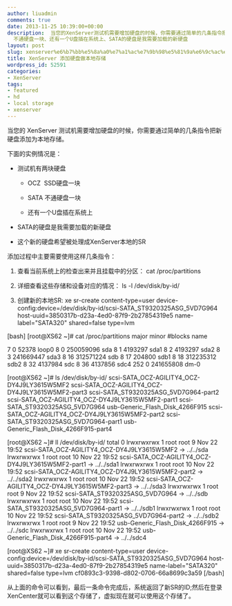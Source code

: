 ```yaml
---
author: liuadmin
comments: true
date: 2013-11-25 10:39:00+00:00
description:  当您的XenServer测试机需要增加硬盘的时候，你需要通过简单的几条指令把新硬盘添加为本地存储。下面的实例情况是：测试机有两块硬盘、OCZ  SSD硬盘一块、SATA
  不通硬盘一块、还有一个U盘插在系统上、SATA的硬盘是我需要加载的新硬盘
layout: post
slug: xenserver%e6%b7%bb%e5%8a%a0%e7%a1%ac%e7%9b%98%e5%81%9a%e6%9c%ac%e5%9c%b0%e5%ad%98%e5%82%a8
title: XenServer 添加硬盘做本地存储
wordpress_id: 52591
categories:
- XenServer
tags:
- featured
- hd
- local storage
- xenserver
---
```


当您的 XenServer 测试机需要增加硬盘的时候，你需要通过简单的几条指令把新硬盘添加为本地存储。

下面的实例情况是：



	
  * 测试机有两块硬盘

	
    * OCZ  SSD硬盘一块

	
    * SATA 不通硬盘一块

	
    * 还有一个U盘插在系统上




	
  * SATA的硬盘是我需要加载的新硬盘

	
  * 这个新的硬盘希望被处理成XenServer本地的SR


添加过程中主要需要使用这样几条指令：

	
  1. 查看当前系统上的检查出来并且挂载中的分区： cat /proc/partitions

	
  2. 详细查看这些存储和设备对应的情况： ls -l /dev/disk/by-id/

	
  3. 创建新的本地SR: xe sr-create content-type=user device-config:device=/dev/disk/by-id/scsi-SATA_ST9320325ASG_5VD7G964 host-uuid=3850317b-d23a-4ed0-87f9-2b27854319e5 name-label="SATA320" shared=false type=lvm


[bash]
[root@XS62 ~]# cat /proc/partitions
major minor #blocks name

7 0 52378 loop0
8 0 250059096 sda
8 1 4193297 sda1
8 2 4193297 sda2
8 3 241669447 sda3
8 16 312571224 sdb
8 17 204800 sdb1
8 18 312235312 sdb2
8 32 4137984 sdc
8 36 4137856 sdc4
252 0 241655808 dm-0

[root@XS62 ~]# ls /dev/disk/by-id/
scsi-SATA_OCZ-AGILITY4_OCZ-DY4J9LY3615W5MF2 scsi-SATA_OCZ-AGILITY4_OCZ-DY4J9LY3615W5MF2-part3 scsi-SATA_ST9320325ASG_5VD7G964-part2
scsi-SATA_OCZ-AGILITY4_OCZ-DY4J9LY3615W5MF2-part1 scsi-SATA_ST9320325ASG_5VD7G964 usb-Generic_Flash_Disk_4266F915
scsi-SATA_OCZ-AGILITY4_OCZ-DY4J9LY3615W5MF2-part2 scsi-SATA_ST9320325ASG_5VD7G964-part1 usb-Generic_Flash_Disk_4266F915-part4

[root@XS62 ~]# ll /dev/disk/by-id/
total 0
lrwxrwxrwx 1 root root 9 Nov 22 19:52 scsi-SATA_OCZ-AGILITY4_OCZ-DY4J9LY3615W5MF2 -> ../../sda
lrwxrwxrwx 1 root root 10 Nov 22 19:52 scsi-SATA_OCZ-AGILITY4_OCZ-DY4J9LY3615W5MF2-part1 -> ../../sda1
lrwxrwxrwx 1 root root 10 Nov 22 19:52 scsi-SATA_OCZ-AGILITY4_OCZ-DY4J9LY3615W5MF2-part2 -> ../../sda2
lrwxrwxrwx 1 root root 10 Nov 22 19:52 scsi-SATA_OCZ-AGILITY4_OCZ-DY4J9LY3615W5MF2-part3 -> ../../sda3
lrwxrwxrwx 1 root root 9 Nov 22 19:52 scsi-SATA_ST9320325ASG_5VD7G964 -> ../../sdb
lrwxrwxrwx 1 root root 10 Nov 22 19:52 scsi-SATA_ST9320325ASG_5VD7G964-part1 -> ../../sdb1
lrwxrwxrwx 1 root root 10 Nov 22 19:52 scsi-SATA_ST9320325ASG_5VD7G964-part2 -> ../../sdb2
lrwxrwxrwx 1 root root 9 Nov 22 19:52 usb-Generic_Flash_Disk_4266F915 -> ../../sdc
lrwxrwxrwx 1 root root 10 Nov 22 19:52 usb-Generic_Flash_Disk_4266F915-part4 -> ../../sdc4

[root@XS62 ~]# xe sr-create content-type=user device-config:device=/dev/disk/by-id/scsi-SATA_ST9320325ASG_5VD7G964 host-uuid=3850317b-d23a-4ed0-87f9-2b27854319e5 name-label="SATA320" shared=false type=lvm
cf0893c3-9398-d802-0706-66a8699c3a59
[/bash]

从上面的命令可以看到，最后一条命令完成后，系统返回了新SR的ID;然后在登录XenCenter就可以看到这个存储了，虚拟现在就可以使用这个存储了。
